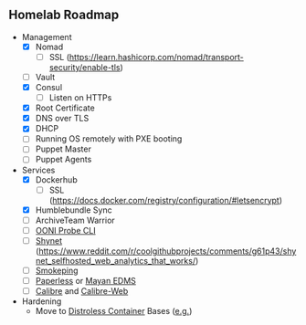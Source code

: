 ## Homelab Roadmap  
  - Management
    - [x] Nomad
      - [ ] SSL (https://learn.hashicorp.com/nomad/transport-security/enable-tls)
    - [ ] Vault
    - [x] Consul
      - [ ] Listen on HTTPs
    - [x] Root Certificate
    - [x] DNS over TLS
    - [x] DHCP
    - [ ] Running OS remotely with PXE booting
    - [ ] Puppet Master
    - [ ] Puppet Agents
  - Services
    - [x] Dockerhub
      - [ ] SSL (https://docs.docker.com/registry/configuration/#letsencrypt)
    - [x] Humblebundle Sync 
    - [ ] ArchiveTeam Warrior
    - [ ] [OONI Probe CLI](https://github.com/ooni/probe-cli)
    - [ ] [Shynet](https://github.com/milesmcc/shynet) (https://www.reddit.com/r/coolgithubprojects/comments/g61p43/shynet_selfhosted_web_analytics_that_works/)
    - [ ] [Smokeping](https://oss.oetiker.ch/smokeping/)
    - [ ] [Paperless](https://github.com/the-paperless-project/paperless) or [Mayan EDMS](https://gitlab.com/mayan-edms/mayan-edms)
    - [ ] [Calibre](https://github.com/kovidgoyal/calibre) and [Calibre-Web](https://github.com/janeczku/calibre-web)
  - Hardening
    - Move to [Distroless Container](https://github.com/GoogleContainerTools/distroless) Bases ([e.g.](https://github.com/GoogleContainerTools/distroless/blob/master/examples/python3/Dockerfile))
